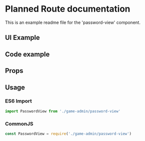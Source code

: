 # Planned Route documentation

This is an example readme file for the 'password-view' component.

## UI Example

<!-- STORY -->

## Code example

<!-- SOURCE -->

## Props

<!-- PROPS -->

## Usage

### ES6 Import
```js
import PasswordView from './game-admin/password-view'
```

### CommonJS

```js
const PasswordView = require('./game-admin/password-view')
